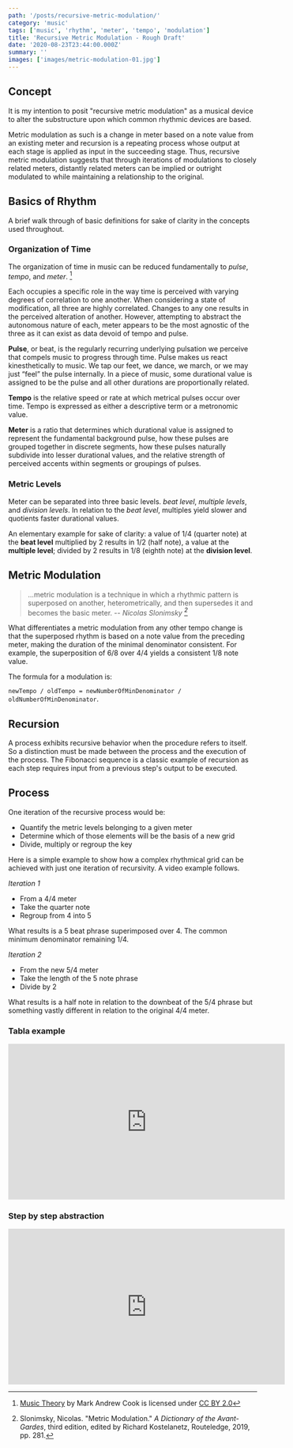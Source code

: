 ```yaml
---
path: '/posts/recursive-metric-modulation/'
category: 'music'
tags: ['music', 'rhythm', 'meter', 'tempo', 'modulation']
title: 'Recursive Metric Modulation - Rough Draft'
date: '2020-08-23T23:44:00.000Z'
summary: ''
images: ['images/metric-modulation-01.jpg']
---
```


## Concept

It is my intention to posit "recursive metric modulation" as a musical device to alter the substructure upon which common rhythmic devices are based.

Metric modulation as such is a change in meter based on a note value from an existing meter and recursion is a repeating process whose output at each stage is applied as input in the succeeding stage. Thus, recursive metric modulation suggests that through iterations of modulations to closely related meters, distantly related meters can be implied or outright modulated to while maintaining a relationship to the original.

## Basics of Rhythm

A brief walk through of basic definitions for sake of clarity in the concepts used throughout.

### Organization of Time

The organization of time in music can be reduced fundamentally to _pulse_, _tempo_, and _meter_. [^1]

Each occupies a specific role in the way time is perceived with varying degrees of correlation to one another. When considering a state of modification, all three are highly correlated. Changes to any one results in the perceived alteration of another. However, attempting to abstract the autonomous nature of each, meter appears to be the most agnostic of the three as it can exist as data devoid of tempo and pulse.

**Pulse**, or beat, is the regularly recurring underlying pulsation we perceive that compels music to progress through time. Pulse makes us react kinesthetically to music. We tap our feet, we dance, we march, or we may just “feel” the pulse internally. In a piece of music, some durational value is assigned to be the pulse and all other durations are proportionally related.

**Tempo** is the relative speed or rate at which metrical pulses occur over time. Tempo is expressed as either a descriptive term or a metronomic value.

**Meter** is a ratio that determines which durational value is assigned to represent the fundamental background pulse, how these pulses are grouped together in discrete segments, how these pulses naturally subdivide into lesser durational values, and the relative strength of perceived accents within segments or groupings of pulses.

### Metric Levels

Meter can be separated into three basic levels. _beat level_, _multiple levels_, and _division levels_. In relation to the _beat level_, multiples yield slower and quotients faster durational values.

An elementary example for sake of clarity: a value of 1/4 (quarter note) at the **beat level** multiplied by 2 results in 1/2 (half note), a value at the **multiple level**; divided by 2 results in 1/8 (eighth note) at the **division level**.

## Metric Modulation

> ...metric modulation is a technique in which a rhythmic pattern is superposed on another, heterometrically, and then supersedes it and becomes the basic meter.
> -- <cite>Nicolas Slonimsky [^2]</cite>

What differentiates a metric modulation from any other tempo change is that the superposed rhythm is based on a note value from the preceding meter, making the duration of the minimal denominator consistent. For example, the superposition of 6/8 over 4/4 yields a consistent 1/8 note value.

The formula for a modulation is:

`newTempo / oldTempo = newNumberOfMinDenominator / oldNumberOfMinDenominator`.

## Recursion

A process exhibits recursive behavior when the procedure refers to itself. So a distinction must be made between the process and the execution of the process. The Fibonacci sequence is a classic example of recursion as each step requires input from a previous step's output to be executed.

## Process

One iteration of the recursive process would be:

- Quantify the metric levels belonging to a given meter
- Determine which of those elements will be the basis of a new grid
- Divide, multiply or regroup the key

Here is a simple example to show how a complex rhythmical grid can be achieved with just one iteration of recursivity. A video example follows.

_Iteration 1_

- From a 4/4 meter
- Take the quarter note
- Regroup from 4 into 5

What results is a 5 beat phrase superimposed over 4. The common minimum denominator remaining 1/4.

_Iteration 2_

- From the new 5/4 meter
- Take the length of the 5 note phrase
- Divide by 2

What results is a half note in relation to the downbeat of the 5/4 phrase but something vastly different in relation to the original 4/4 meter.

### Tabla example

<iframe width="560" height="315" src="https://www.youtube-nocookie.com/embed/wlntlvO6x6g" frameborder="0" allow="accelerometer; autoplay; encrypted-media; gyroscope; picture-in-picture" allowfullscreen></iframe>

### Step by step abstraction

<iframe width="560" height="315" src="https://www.youtube-nocookie.com/embed/0Ym9WgisuBw" frameborder="0" allow="accelerometer; autoplay; encrypted-media; gyroscope; picture-in-picture" allowfullscreen></iframe>

<!-- Footnotes -->

[^1]: [Music Theory](https://2012books.lardbucket.org/books/music-theory/index.html) by Mark Andrew Cook is licensed under [CC BY 2.0](https://creativecommons.org/licenses/by/2.0/)
[^2]: Slonimsky, Nicolas. "Metric Modulation." _A Dictionary of the Avant-Gardes_, third edition, edited by Richard Kostelanetz, Routeledge, 2019, pp. 281.

